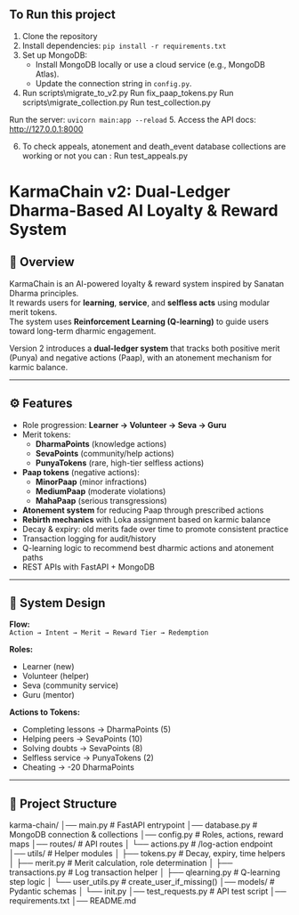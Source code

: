 ## To Run this project 
1. Clone the repository
2. Install dependencies: `pip install -r requirements.txt`
3. Set up MongoDB:
   - Install MongoDB locally or use a cloud service (e.g., MongoDB Atlas).
   - Update the connection string in `config.py`.
4. Run scripts\migrate_to_v2.py
   Run fix_paap_tokens.py
   Run scripts\migrate_collection.py
   Run test_collection.py

  Run the server: `uvicorn main:app --reload`
5. Access the API docs: http://127.0.0.1:8000

6. To check appeals, atonement and death_event database collections are working or not you can :
  Run test_appeals.py

# KarmaChain v2: Dual-Ledger Dharma-Based AI Loyalty & Reward System  

## 🌟 Overview
KarmaChain is an AI-powered loyalty & reward system inspired by Sanatan Dharma principles.  
It rewards users for **learning**, **service**, and **selfless acts** using modular merit tokens.  
The system uses **Reinforcement Learning (Q-learning)** to guide users toward long-term dharmic engagement.

Version 2 introduces a **dual-ledger system** that tracks both positive merit (Punya) and negative actions (Paap), with an atonement mechanism for karmic balance.

---

## ⚙️ Features
- Role progression: **Learner → Volunteer → Seva → Guru**
- Merit tokens:
  - **DharmaPoints** (knowledge actions)
  - **SevaPoints** (community/help actions)
  - **PunyaTokens** (rare, high-tier selfless actions)
- **Paap tokens** (negative actions):
  - **MinorPaap** (minor infractions)
  - **MediumPaap** (moderate violations)
  - **MahaPaap** (serious transgressions)
- **Atonement system** for reducing Paap through prescribed actions
- **Rebirth mechanics** with Loka assignment based on karmic balance
- Decay & expiry: old merits fade over time to promote consistent practice
- Transaction logging for audit/history
- Q-learning logic to recommend best dharmic actions and atonement paths
- REST APIs with FastAPI + MongoDB

---

## 🧩 System Design
**Flow:**  
`Action → Intent → Merit → Reward Tier → Redemption`

**Roles:**  
- Learner (new)  
- Volunteer (helper)  
- Seva (community service)  
- Guru (mentor)

**Actions to Tokens:**
- Completing lessons → DharmaPoints (5)
- Helping peers → SevaPoints (10)
- Solving doubts → SevaPoints (8)
- Selfless service → PunyaTokens (2)
- Cheating → -20 DharmaPoints

---

## 📂 Project Structure
karma-chain/
│── main.py # FastAPI entrypoint
│── database.py # MongoDB connection & collections
│── config.py # Roles, actions, reward maps
│── routes/ # API routes
│ └── actions.py # /log-action endpoint
│── utils/ # Helper modules
│ ├── tokens.py # Decay, expiry, time helpers
│ ├── merit.py # Merit calculation, role determination
│ ├── transactions.py # Log transaction helper
│ ├── qlearning.py # Q-learning step logic
│ └── user_utils.py # create_user_if_missing()
│── models/ # Pydantic schemas
│ └── init.py
│── test_requests.py # API test script
│── requirements.txt
│── README.md